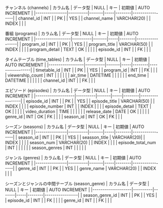 <!-- テーブル定義書 -->

チャンネル (channels)
| カラム名       | データ型  | NULL  | キー | 初期値 | AUTO INCREMENT |
|----------------|----------|-------|-----|--------|-----------------|
| channel_id     | INT      |       | PK  |        | YES             |
| channel_name   | VARCHAR(20) |       | INDEX |        |                 |

番組 (programs)
| カラム名         | データ型  | NULL  | キー | 初期値 | AUTO INCREMENT |
|------------------|----------|-------|-----|--------|-----------------|
| program_id       | INT      |       | PK  |        | YES             |
| program_title    | VARCHAR(50) |     | INDEX |        |                 |
| program_detail   | TEXT     | OK    |     |        |                 |
| episode_id       | INT      |       | FK  |        |                 |

タイムテーブル (time_tables)
| カラム名         | データ型  | NULL  | キー | 初期値 | AUTO INCREMENT |
|------------------|----------|-------|-----|--------|-----------------|
| timetable_id    | INT      |       | PK  |        | YES             |
| program_id       | INT      |       | FK  |        |                 |
| viewership_count | INT      |       |     |        |                 |
| air_time         | DATETIME |       |     |        |                 |
| end_time         | DATETIME |       |     |        |                 |
| channel_id       | INT      |       | FK  |        |                 |

エピソード (episodes)
| カラム名           | データ型  | NULL  | キー | 初期値 | AUTO INCREMENT |
|--------------------|----------|-------|-----|--------|-----------------|
| episode_id         | INT      |       | PK  |        | YES             |
| episode_title      | VARCHAR(50) |       | INDEX |        |                 |
| episode_number     | INT      |       | INDEX |        |                 |
| episode_detail     | TEXT     | OK    |     |        |                 |
| video_duration     | TIME     |       |     |        |                 |
| release_date       | DATE     | OK    |     |        |                 |
| genre_id           | INT      | OK    | FK  |        |                 |
| season_id          | INT      | OK    | FK  |        |                 |

シーズン (seasons)
| カラム名       | データ型  | NULL  | キー | 初期値 | AUTO INCREMENT |
|----------------|----------|-------|-----|--------|-----------------|
| season_id      | INT      |       | PK  |        | YES             |
| seasson_title  | VARCHAR(20)|     | INDEX |        |                 |
| season_num     | VARCHAR(20) |    | INDEX |        |                 |
| episode_total_num  | INT  |       |     |        |                 |
| season_genres | INT       |       |     |        |                 |

ジャンル (genres)
| カラム名       | データ型  | NULL  | キー | 初期値 | AUTO INCREMENT |
|----------------|----------|-------|-----|--------|-----------------|
| genre_id       | INT      |       | PK  |        | YES             |
| genre_name     | VARCHAR(20) |       | INDEX |        |                 |


シーズンとジャンルの中間テーブル (season_genre)
| カラム名           | データ型  | NULL  | キー | 初期値 | AUTO INCREMENT |
|--------------------|----------|-------|-----|--------|-----------------|
| season_genre_id   | INT      |       | PK  |        | YES             |
| episode_id         | INT      |       | FK  |        |                 |
| genre_id           | INT      |       | FK  |        |                 |
